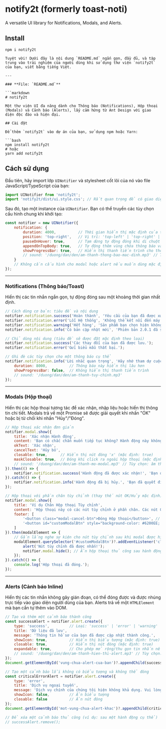 # notify2t (formerly toast-noti)

A versatile UI library for Notifications, Modals, and Alerts.

## Install

``` console
npm i notify2t

Tuyệt vời! Dưới đây là nội dung `README.md` ngắn gọn, đầy đủ, và tập trung vào trải nghiệm của người dùng khi sử dụng thư viện `notify2t` của bạn, viết bằng tiếng Việt.

---

### **File: `README.md`**

```markdown
# notify2t

Một thư viện UI đa năng dành cho Thông báo (Notifications), Hộp thoại (Modals) và Cảnh báo (Alerts), lấy cảm hứng từ Ant Design với giao diện độc đáo và hiện đại.

## Cài đặt

Để thêm `notify2t` vào dự án của bạn, sử dụng npm hoặc Yarn:

```bash
npm install notify2t
# hoặc
yarn add notify2t
```

## Cách sử dụng

Đầu tiên, hãy import lớp `UINotifier` và stylesheet cốt lõi của nó vào file JavaScript/TypeScript của bạn:

```js
import UINotifier from 'notify2t';
import 'notify2t/dist/ui.style.css'; // Rất quan trọng để có giao diện mặc định
```

Sau đó, tạo một instance của `UINotifier`. Bạn có thể truyền các tùy chọn cấu hình chung khi khởi tạo:

```js
const notifier = new UINotifier({
    notification: {
        duration: 4000,          // Thời gian hiển thị mặc định của thông báo (ms)
        position: 'top-right',   // Vị trí: 'top-left' | 'top-right' | 'bottom-left' | 'bottom-right'
        pauseOnHover: true,      // Tạm dừng tự động đóng khi di chuột qua
        appendOnTopBody: true,   // Tự động thêm vùng chứa thông báo vào <body>
        showProgressBar: true,   // Hiển thị thanh tiến trình cho thông báo
        // sound: '/duong/dan/den/am-thanh-thong-bao-mac-dinh.mp3' // Tùy chọn: đường dẫn file âm thanh mặc định
    }
    // Không cần cấu hình cho modal hoặc alert nếu muốn dùng mặc định
});
```

---

### **Notifications (Thông báo/Toast)**

Hiển thị các tin nhắn ngắn gọn, tự động đóng sau một khoảng thời gian nhất định.

```js
// Cách dùng cơ bản: tiêu đề và nội dung
notifier.notification.success('Hoàn thành', 'Yêu cầu của bạn đã được xử lý thành công.');
notifier.notification.error('Lỗi Hệ thống', 'Không thể kết nối đến máy chủ. Vui lòng kiểm tra kết nối mạng.');
notifier.notification.warning('Hết hàng', 'Sản phẩm bạn chọn hiện không có sẵn.');
notifier.notification.info('Có bản cập nhật mới', 'Phiên bản 2.0.1 đã sẵn sàng để tải xuống.');

// Chỉ dùng nội dung (tiêu đề sẽ được đặt mặc định theo loại)
notifier.notification.success('Các thay đổi của bạn đã được lưu.');
notifier.notification.error('Gửi biểu mẫu thất bại.');

// Ghi đè các tùy chọn cho một thông báo cụ thể
notifier.notification.info('Lời nhắc quan trọng', 'Hãy nhớ tham dự cuộc họp vào ngày mai.', {
    duration: 8000,          // Thông báo này hiển thị lâu hơn
    showProgressBar: false,  // Không hiển thị thanh tiến trình
    // sound: '/duong/dan/den/am-thanh-tuy-chinh.mp3'
});
```

---

### **Modals (Hộp thoại)**

Hiển thị các hộp thoại tương tác để xác nhận, nhập liệu hoặc hiển thị thông tin chi tiết. Modals trả về một Promise sẽ được giải quyết khi nhấn "OK" hoặc bị từ chối khi nhấn "Hủy"/"Đóng".

```js
// Hộp thoại xác nhận đơn giản
notifier.modal.show({
    title: 'Xác nhận Hành động',
    content: 'Bạn có chắc chắn muốn tiếp tục không? Hành động này không thể hoàn tác.',
    okText: 'Xác nhận',
    cancelText: 'Hủy bỏ',
    closable: true,      // Hiển thị nút đóng 'x' (mặc định: true)
    maskClosable: true,  // Đóng khi click ra ngoài hộp thoại (mặc định: true)
    // sound: '/duong/dan/den/am-thanh-mo-modal.mp3' // Tùy chọn: âm thanh khi mở modal
}).then(() => {
    notifier.notification.success('Hành động đã được xác nhận!', 'Bạn đã chọn tiếp tục.');
}).catch(() => {
    notifier.notification.info('Hành động đã bị hủy.', 'Bạn đã quyết định không tiếp tục.');
});

// Hộp thoại với phần chân tùy chỉnh (thay thế nút OK/Hủy mặc định)
notifier.modal.show({
    title: 'Ví dụ Chân Hộp thoại Tùy chỉnh',
    content: 'Hộp thoại này có các nút tùy chỉnh ở phần chân. Các nút OK/Hủy mặc định sẽ bị thay thế.',
    footer: [
        '<button class="modal-cancel-btn">Đóng Hộp thoại</button>', // Sử dụng 'modal-cancel-btn' để có hành vi đóng tích hợp
        '<button id="customModalBtn" style="background-color: #6200EE; color: white;">Nhấn vào tôi</button>' // Nút tùy chỉnh
    ]
}).then(modalElement => {
    // Gắn lắng nghe sự kiện cho nút tùy chỉnh sau khi modal được hiển thị
    modalElement.querySelector('#customModalBtn')?.addEventListener('click', () => {
        alert('Nút tùy chỉnh đã được nhấn!');
        notifier.modal.hide(); // Ẩn hộp thoại thủ công sau hành động tùy chỉnh
    });
}).catch(() => {
    console.log('Hộp thoại đã đóng.');
});
```

---

### **Alerts (Cảnh báo Inline)**

Hiển thị các tin nhắn không gây gián đoạn, có thể đóng được và được nhúng trực tiếp vào giao diện người dùng của bạn. Alerts trả về một `HTMLElement` mà bạn cần tự thêm vào DOM.

```js
// Tạo và thêm một cảnh báo thành công
const successAlert = notifier.alert.create({
    type: 'success',         // Loại: 'success' | 'error' | 'warning' | 'info'
    title: 'Dữ liệu đã lưu',
    message: 'Thông tin hồ sơ của bạn đã được cập nhật thành công.',
    showIcon: true,          // Hiển thị biểu tượng (mặc định: true)
    closable: true,          // Hiển thị nút đóng (mặc định: true)
    expandable: true,        // Cho phép mở rộng/thu gọn tin nhắn nếu dài
    // sound: '/duong/dan/den/am-thanh-hien-thi-alert.mp3' // Tùy chọn: âm thanh khi alert hiển thị
});
document.getElementById('vung-chua-alert-cua-ban')?.appendChild(successAlert);

// Tạo một cảnh báo lỗi không có biểu tượng và không thể đóng
const criticalErrorAlert = notifier.alert.create({
    type: 'error',
    title: 'Dịch vụ ngoại tuyến',
    message: 'Dịch vụ chính của chúng tôi hiện không khả dụng. Vui lòng thử lại sau. Đây là một tin nhắn lỗi rất dài để kiểm tra tính năng mở rộng. Ban đầu nó chỉ nên hiển thị hai dòng, sau đó mở rộng khi bạn nhấp vào "Xem thêm".',
    showIcon: false,         // Ẩn biểu tượng
    closable: false          // Ẩn nút đóng
});
document.getElementById('mot-vung-chua-alert-khac')?.appendChild(criticalErrorAlert);

// Để xóa một cảnh báo thủ công (ví dụ: sau một hành động cụ thể)
// successAlert.remove();
```